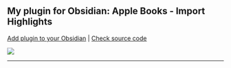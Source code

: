 ## My plugin for Obsidian: Apple Books - Import Highlights

[Add plugin to your Obsidian](https://obsidian.md/plugins?id=apple-books-import-highlights) | [Check source code](https://github.com/bandantonio/obsidian-apple-books-highlights-plugin)

<a href="https://github.com/bandantonio/obsidian-apple-books-highlights-plugin" target="_blank"><img src="https://github.com/bandantonio/obsidian-apple-books-highlights-plugin/raw/master/plugin-banner.png" /></a>

----

<!-- Last updated: Mon Apr  8 06:12:11 2024 -->
